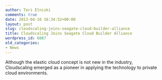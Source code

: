 ```yaml
---
author: Teri Elniski
comments: true
date: 2013-04-16 16:34:52+00:00
layout: post
slug: cloudscaling-joins-seagate-cloud-builder-alliance
title: Cloudscaling Joins Seagate Cloud Builder Alliance
wordpress_id: 6087
old_categories:
- News
---
```


Although the elastic cloud concept is not new in the industry, Cloudscaling emerged as a pioneer in applying the technology to private cloud environments. 
